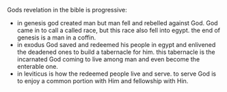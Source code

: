 Gods revelation in the bible is progressive:
- in genesis god created man but man fell and rebelled against God. God came in to call a called race, but this race also fell into egypt. the end of genesis is a man in a coffin.
- in exodus God saved and redeemed his people in egypt and enlivened the deadened ones to build a tabernacle for him. this tabernacle is the incarnated God coming to live among man and even become the enterable one.
- in leviticus is how the redeemed people live and serve. to serve God is to enjoy a common portion with Him and fellowship with Hin.
